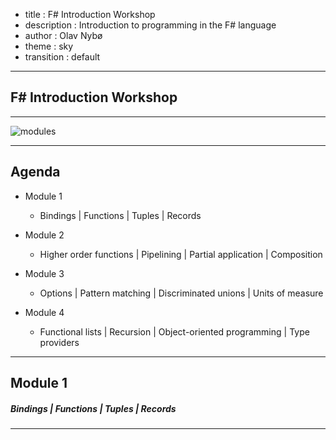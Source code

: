 ﻿- title : F# Introduction Workshop
- description : Introduction to programming in the F# language
- author : Olav Nybø
- theme : sky
- transition : default

***

## F# Introduction Workshop

***

![modules](images/modules.png)

***

## Agenda
- Module 1
    - Bindings | Functions | Tuples | Records

- Module 2
    - Higher order functions | Pipelining | Partial application | Composition

- Module 3
    - Options | Pattern matching | Discriminated unions | Units of measure

- Module 4
    - Functional lists | Recursion | Object-oriented programming | Type providers

***

## Module 1
##### Bindings | Functions | Tuples | Records

***
